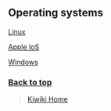 ## Operating systems
[Linux](linux/)

[Apple IoS](ios/readme.md)

[Windows](windows/readme.md)

### [Back to top](#)
> [Kiwiki Home](/../../)
